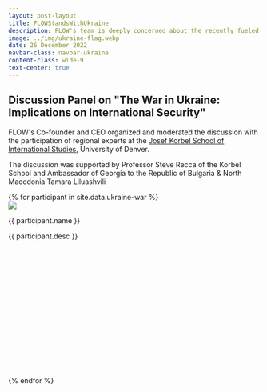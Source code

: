 ```yaml
---
layout: post-layout
title: FLOWStandsWithUkraine
description: FLOW's team is deeply concerned about the recently fueled war in Ukraine. We dedicate our efforts to raise awareness regarding the gravity of this war and its implications for international security.
image: ../img/ukraine-flag.webp
date: 26 December 2022
navbar-class: navbar-ukraine
content-class: wide-9
text-center: true
---
```


## Discussion Panel on **"The War in Ukraine: Implications on International Security"**

FLOW's Co-founder and CEO organized and moderated the discussion with the
participation of regional experts at the <a class="nice-link" href="https://korbel.du.edu/academics-degrees/graduate-degrees?gclid=Cj0KCQiA95aRBhCsARIsAC2xvfz8BU6Ti-G4xmciO98dqHWQZVX9BY1pEfGjQgqSCl48oh3Q9vENDQIaAlPOEALw_wcB"
target="blank_">Josef Korbel School of
International Studies</a>, University of Denver.

The discussion was supported by Professor Steve Recca of the Korbel School
and Ambassador of Georgia to the Republic of Bulgaria & North Macedonia
Tamara Liluashvili

<div class="container-fluid">
    <div class="row no-gutter justify-content-center text-center">
        {% for participant in site.data.ukraine-war %}
            <div class="col-lg-4 col-sm-6 center-block">
                <div style="min-height: 350px">
                    <img src="img/ukraine/{{ participant.img }}" class="img-responsive participant-img ukraine-grid-img">
                    <p class="participant-name">{{ participant.name }}</p>
                    <p class="participant-desc">{{ participant.desc }}</p>
                </div>
            </div>
        {% endfor %}
    </div>
</div>
